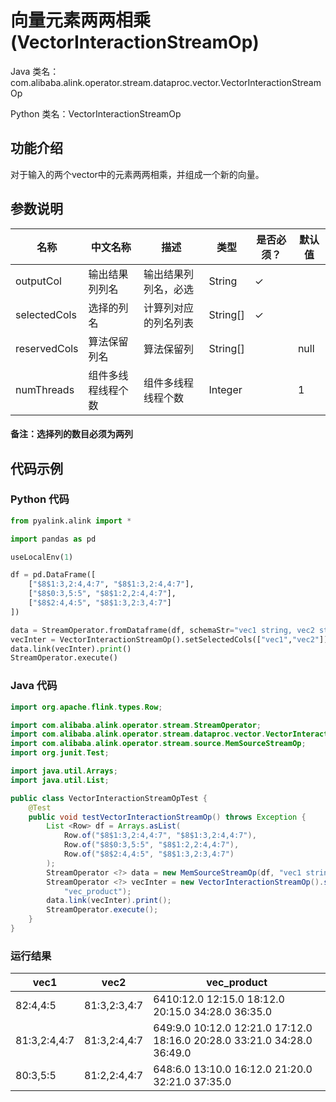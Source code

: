 # 向量元素两两相乘 (VectorInteractionStreamOp)
Java 类名：com.alibaba.alink.operator.stream.dataproc.vector.VectorInteractionStreamOp

Python 类名：VectorInteractionStreamOp


## 功能介绍
对于输入的两个vector中的元素两两相乘，并组成一个新的向量。

## 参数说明

| 名称 | 中文名称 | 描述 | 类型 | 是否必须？ | 默认值 |
| --- | --- | --- | --- | --- | --- |
| outputCol | 输出结果列列名 | 输出结果列列名，必选 | String | ✓ |  |
| selectedCols | 选择的列名 | 计算列对应的列名列表 | String[] | ✓ |  |
| reservedCols | 算法保留列名 | 算法保留列 | String[] |  | null |
| numThreads | 组件多线程线程个数 | 组件多线程线程个数 | Integer |  | 1 |


#### 备注：选择列的数目必须为两列

## 代码示例
### Python 代码
```python
from pyalink.alink import *

import pandas as pd

useLocalEnv(1)

df = pd.DataFrame([
    ["$8$1:3,2:4,4:7", "$8$1:3,2:4,4:7"],
    ["$8$0:3,5:5", "$8$1:2,2:4,4:7"],
    ["$8$2:4,4:5", "$8$1:3,2:3,4:7"]
])

data = StreamOperator.fromDataframe(df, schemaStr="vec1 string, vec2 string")
vecInter = VectorInteractionStreamOp().setSelectedCols(["vec1","vec2"]).setOutputCol("vec_product")
data.link(vecInter).print()
StreamOperator.execute()
```
### Java 代码
```java
import org.apache.flink.types.Row;

import com.alibaba.alink.operator.stream.StreamOperator;
import com.alibaba.alink.operator.stream.dataproc.vector.VectorInteractionStreamOp;
import com.alibaba.alink.operator.stream.source.MemSourceStreamOp;
import org.junit.Test;

import java.util.Arrays;
import java.util.List;

public class VectorInteractionStreamOpTest {
	@Test
	public void testVectorInteractionStreamOp() throws Exception {
		List <Row> df = Arrays.asList(
			Row.of("$8$1:3,2:4,4:7", "$8$1:3,2:4,4:7"),
			Row.of("$8$0:3,5:5", "$8$1:2,2:4,4:7"),
			Row.of("$8$2:4,4:5", "$8$1:3,2:3,4:7")
		);
		StreamOperator <?> data = new MemSourceStreamOp(df, "vec1 string, vec2 string");
		StreamOperator <?> vecInter = new VectorInteractionStreamOp().setSelectedCols("vec1", "vec2").setOutputCol(
			"vec_product");
		data.link(vecInter).print();
		StreamOperator.execute();
	}
}
```
### 运行结果

vec1|vec2|vec_product
----|----|-----------
$8$2:4,4:5|$8$1:3,2:3,4:7|$64$10:12.0 12:15.0 18:12.0 20:15.0 34:28.0 36:35.0
$8$1:3,2:4,4:7|$8$1:3,2:4,4:7|$64$9:9.0 10:12.0 12:21.0 17:12.0 18:16.0 20:28.0 33:21.0 34:28.0 36:49.0
$8$0:3,5:5|$8$1:2,2:4,4:7|$64$8:6.0 13:10.0 16:12.0 21:20.0 32:21.0 37:35.0
